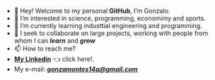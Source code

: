 - 👋 Hey! Welcome to my personal **GitHub**, I’m Gonzalo.
- 👀 I’m interested in science, programming, economimy and sports.
- 🌱 I’m currently learning industtial engineering and programming.
- 💞️ I seek to collaborate on large projects, working with people from whom I can _**learn**_ and _**grow**_
- 📫 How to reach me?
- **[My Linkedin](https://www.linkedin.com/in/gonzalo-montes-45399822a)** 👈 click here!.
- My e-mail: __*gonzamontes14a@gmail.com*__
